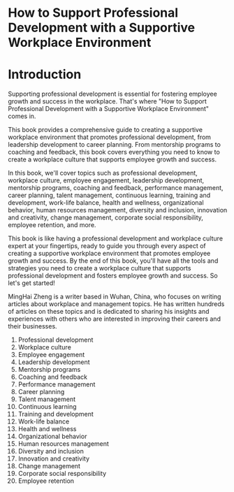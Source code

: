 # How to Support Professional Development with a Supportive Workplace Environment

# Introduction

Supporting professional development is essential for fostering employee growth and success in the workplace. That's where "How to Support Professional Development with a Supportive Workplace Environment" comes in.

This book provides a comprehensive guide to creating a supportive workplace environment that promotes professional development, from leadership development to career planning. From mentorship programs to coaching and feedback, this book covers everything you need to know to create a workplace culture that supports employee growth and success.

In this book, we'll cover topics such as professional development, workplace culture, employee engagement, leadership development, mentorship programs, coaching and feedback, performance management, career planning, talent management, continuous learning, training and development, work-life balance, health and wellness, organizational behavior, human resources management, diversity and inclusion, innovation and creativity, change management, corporate social responsibility, employee retention, and more.

This book is like having a professional development and workplace culture expert at your fingertips, ready to guide you through every aspect of creating a supportive workplace environment that promotes employee growth and success. By the end of this book, you'll have all the tools and strategies you need to create a workplace culture that supports professional development and fosters employee growth and success. So let's get started!

MingHai Zheng is a writer based in Wuhan, China, who focuses on writing articles about workplace and management topics. He has written hundreds of articles on these topics and is dedicated to sharing his insights and experiences with others who are interested in improving their careers and their businesses.



1. Professional development
2. Workplace culture
3. Employee engagement
4. Leadership development
5. Mentorship programs
6. Coaching and feedback
7. Performance management
8. Career planning
9. Talent management
10. Continuous learning
11. Training and development
12. Work-life balance
13. Health and wellness
14. Organizational behavior
15. Human resources management
16. Diversity and inclusion
17. Innovation and creativity
18. Change management
19. Corporate social responsibility
20. Employee retention

